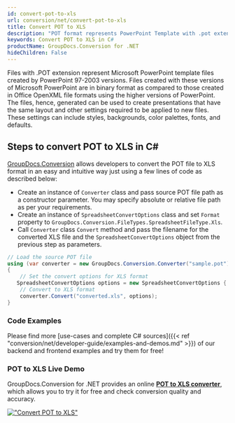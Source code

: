 ```yaml
---
id: convert-pot-to-xls
url: conversion/net/convert-pot-to-xls
title: Convert POT to XLS
description: "POT format represents PowerPoint Template with .pot extension. Learn how to convert POT to XLS file programmatically in C# language using GroupDocs.Conversion for .NET library."
keywords: Convert POT to XLS in C#
productName: GroupDocs.Conversion for .NET
hideChildren: False
---
```


Files with .POT extension represent Microsoft PowerPoint template files created by PowerPoint 97-2003 versions. Files created with these versions of Microsoft PowerPoint are in binary format as compared to those created in Office OpenXML file formats using the higher versions of PowerPoint. The files, hence, generated can be used to create presentations that have the same layout and other settings required to be applied to new files. These settings can include styles, backgrounds, color palettes, fonts, and defaults.

## Steps to convert POT to XLS in C#

[GroupDocs.Conversion](https://products.groupdocs.com/conversion/net) allows developers to convert the POT file to XLS format in an easy and intuitive way just using a few lines of code as described below:

* Create an instance of `Converter` class and pass source POT file path as a constructor parameter. You may specify absolute or relative file path as per your requirements. 
* Create an instance of `SpreadsheetConvertOptions` class and set `Format` property to `GroupDocs.Conversion.FileTypes.SpreadsheetFileType.Xls`.
* Call `Converter` class `Convert` method and pass the filename for the converted XLS file and the `SpreadsheetConvertOptions` object from the previous step as parameters.

```csharp
// Load the source POT file
using (var converter = new GroupDocs.Conversion.Converter("sample.pot"))
{
    // Set the convert options for XLS format
   SpreadsheetConvertOptions options = new SpreadsheetConvertOptions { Format = GroupDocs.Conversion.FileTypes.SpreadsheetFileType.Xls };
    // Convert to XLS format
    converter.Convert("converted.xls", options);
}
```

### Code Examples

Please find more [use-cases and complete C# sources]({{< ref "conversion/net/developer-guide/examples-and-demos.md" >}}) of our backend and frontend examples and try them for free!

### POT to XLS Live Demo

GroupDocs.Conversion for .NET provides an online [**POT to XLS converter**](https://products.groupdocs.app/conversion/pot-to-xls), which allows you to try it for free and check conversion quality and accuracy.

[!["Convert POT to XLS"](conversion/net/images/convert-to-xls/convert-pot-to-xls.png)](https://products.groupdocs.app/conversion/pot-to-xls)